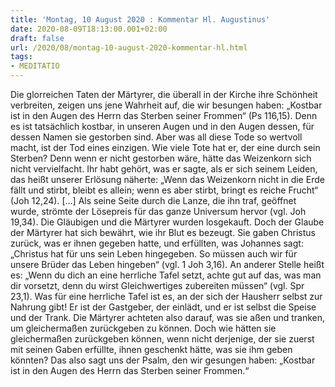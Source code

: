 ```yaml
---
title: 'Montag, 10 August 2020 : Kommentar Hl. Augustinus'
date: 2020-08-09T18:13:00.001+02:00
draft: false
url: /2020/08/montag-10-august-2020-kommentar-hl.html
tags: 
- MEDITATIO
---
```


Die glorreichen Taten der Märtyrer, die überall in der Kirche ihre Schönheit verbreiten, zeigen uns jene Wahrheit auf, die wir besungen haben: „Kostbar ist in den Augen des Herrn das Sterben seiner Frommen“ (Ps 116,15). Denn es ist tatsächlich kostbar, in unseren Augen und in den Augen dessen, für dessen Namen sie gestorben sind. Aber was all diese Tode so wertvoll macht, ist der Tod eines einzigen. Wie viele Tote hat er, der eine durch sein Sterben? Denn wenn er nicht gestorben wäre, hätte das Weizenkorn sich nicht vervielfacht. Ihr habt gehört, was er sagte, als er sich seinem Leiden, das heißt unserer Erlösung näherte: „Wenn das Weizenkorn nicht in die Erde fällt und stirbt, bleibt es allein; wenn es aber stirbt, bringt es reiche Frucht“ (Joh 12,24). \[…\] Als seine Seite durch die Lanze, die ihn traf, geöffnet wurde, strömte der Lösepreis für das ganze Universum hervor (vgl. Joh 19,34). Die Gläubigen und die Märtyrer wurden losgekauft. Doch der Glaube der Märtyrer hat sich bewährt, wie ihr Blut es bezeugt. Sie gaben Christus zurück, was er ihnen gegeben hatte, und erfüllten, was Johannes sagt: „Christus hat für uns sein Leben hingegeben. So müssen auch wir für unsere Brüder das Leben hingeben“ (vgl. 1 Joh 3,16). An anderer Stelle heißt es: „Wenn du dich an eine herrliche Tafel setzt, achte gut auf das, was man dir vorsetzt, denn du wirst Gleichwertiges zubereiten müssen“ (vgl. Spr 23,1). Was für eine herrliche Tafel ist es, an der sich der Hausherr selbst zur Nahrung gibt! Er ist der Gastgeber, der einlädt, und er ist selbst die Speise und der Trank. Die Märtyrer achteten also darauf, was sie aßen und tranken, um gleichermaßen zurückgeben zu können. Doch wie hätten sie gleichermaßen zurückgeben können, wenn nicht derjenige, der sie zuerst mit seinen Gaben erfüllte, ihnen geschenkt hätte, was sie ihm geben könnten? Das also sagt uns der Psalm, den wir gesungen haben: „Kostbar ist in den Augen des Herrn das Sterben seiner Frommen.“